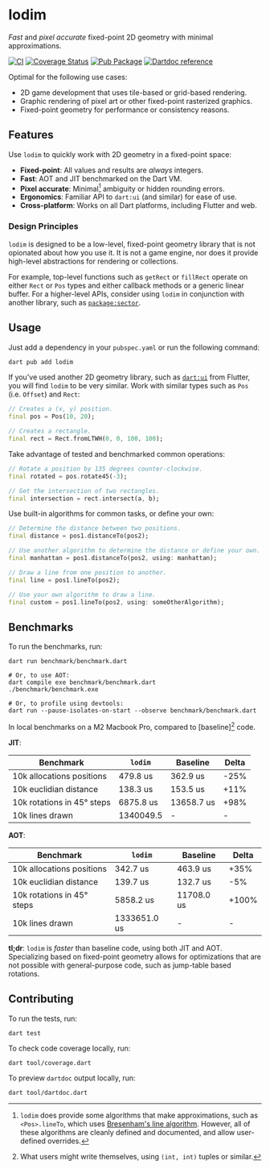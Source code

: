 # lodim

_Fast_ and _pixel accurate_ fixed-point 2D geometry with minimal approximations.

[![CI](https://github.com/matanlurey/lodim/actions/workflows/ci.yaml/badge.svg)](https://github.com/matanlurey/lodim/actions/workflows/ci.yaml)
[![Coverage Status](https://coveralls.io/repos/github/matanlurey/lodim/badge.svg?branch=main)](https://coveralls.io/github/matanlurey/lodim?branch=main)
[![Pub Package](https://img.shields.io/pub/v/lodim.svg)](https://pub.dev/packages/lodim)
[![Dartdoc reference](https://img.shields.io/badge/dartdoc-reference-blue.svg)](https://pub.dev/documentation/lodim/latest/)

Optimal for the following use cases:

- 2D game development that uses tile-based or grid-based rendering.
- Graphic rendering of pixel art or other fixed-point rasterized graphics.
- Fixed-point geometry for performance or consistency reasons.

## Features

Use `lodim` to quickly work with 2D geometry in a fixed-point space:

- **Fixed-point**: All values and results are _always_ integers.
- **Fast**: AOT and JIT benchmarked on the Dart VM.
- **Pixel accurate**: Minimal[^1] ambiguity or hidden rounding errors.
- **Ergonomics**: Familiar API to `dart:ui` (and similar) for ease of use.
- **Cross-platform**: Works on all Dart platforms, including Flutter and web.

[^1]: `lodim` does provide some algorithms that make approximations, such as
      `<Pos>.lineTo`, which uses [Bresenham's line algorithm][bresenham].
      However, all of these algorithms are cleanly defined and documented, and
      allow user-defined overrides.

[bresenham]: https://en.wikipedia.org/wiki/Bresenham%27s_line_algorithm

### Design Principles

`lodim` is designed to be a low-level, fixed-point geometry library that is not
opionated about how you use it. It is not a game engine, nor does it provide
high-level abstractions for rendering or collections.

For example, top-level functions such as `getRect` or `fillRect` operate on
either `Rect` or `Pos` types and either callback methods or a generic linear
buffer. For a higher-level APIs, consider using `lodim` in conjunction with
another library, such as [`package:sector`](https://pub.dev/packages/sector).

## Usage

Just add a dependency in your `pubspec.yaml` or run the following command:

```bash
dart pub add lodim
```

If you've used another 2D geometry library, such as [`dart:ui`][dart_ui] from
Flutter, you will find `lodim` to be very similar. Work with similar types such
as `Pos` (i.e. `Offset`) and `Rect`:

[dart_ui]: https://api.flutter.dev/flutter/dart-ui/dart-ui-library.html

```dart
// Creates a (x, y) position.
final pos = Pos(10, 20);

// Creates a rectangle.
final rect = Rect.fromLTWH(0, 0, 100, 100);
```

Take advantage of tested and benchmarked common operations:

```dart
// Rotate a position by 135 degrees counter-clockwise.
final rotated = pos.rotate45(-3);

// Get the intersection of two rectangles.
final intersection = rect.intersect(a, b);
```

Use built-in algorithms for common tasks, or define your own:

```dart
// Determine the distance between two positions.
final distance = pos1.distanceTo(pos2);

// Use another algorithm to determine the distance or define your own.
final manhattan = pos1.distanceTo(pos2, using: manhattan);

// Draw a line from one position to another.
final line = pos1.lineTo(pos2);

// Use your own algorithm to draw a line.
final custom = pos1.lineTo(pos2, using: someOtherAlgorithm);
```

## Benchmarks

To run the benchmarks, run:

```shell
dart run benchmark/benchmark.dart

# Or, to use AOT:
dart compile exe benchmark/benchmark.dart
./benchmark/benchmark.exe

# Or, to profile using devtools:
dart run --pause-isolates-on-start --observe benchmark/benchmark.dart
```

In local benchmarks on a M2 Macbook Pro, compared to [baseline][^2] code.

[^2]: What users might write themselves, using `(int, int)` tuples or similar.

**JIT**:

| Benchmark                  | `lodim`      | Baseline    | Delta  |
| -------------------------- | ------------ | ----------- | ------ |
| 10k allocations positions  | 479.8 us     | 362.9 us    | -25%   |
| 10k euclidian distance     | 138.3 us     | 153.5 us    | +11%   |
| 10k rotations in 45° steps | 6875.8 us    | 13658.7 us  | +98%   |
| 10k lines drawn            | 1340049.5    | -           | -      |

**AOT**:

| Benchmark                  | `lodim`      | Baseline    | Delta  |
| -------------------------- | ------------ | ----------- | ------ |
| 10k allocations positions  | 342.7 us     | 463.9 us    | +35%   |
| 10k euclidian distance     | 139.7 us     | 132.7 us    | -5%    |
| 10k rotations in 45° steps | 5858.2 us    | 11708.0 us  | +100%  |
| 10k lines drawn            | 1333651.0 us | -           | -      |

**tl;dr**: `lodim` is _faster_ than baseline code, using both JIT and AOT.
Specializing based on fixed-point geometry allows for optimizations that are
not possible with general-purpose code, such as jump-table based rotations.

## Contributing

To run the tests, run:

```shell
dart test
```

To check code coverage locally, run:

```shell
dart tool/coverage.dart
```

To preview `dartdoc` output locally, run:

```shell
dart tool/dartdoc.dart
```
